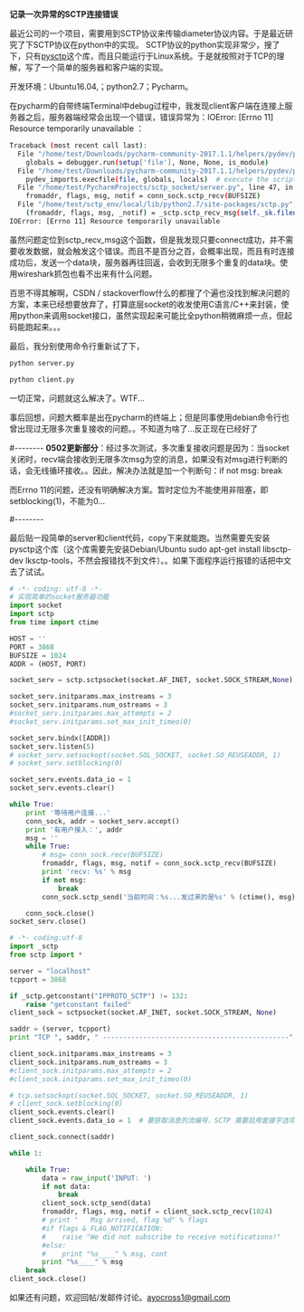 **记录一次异常的SCTP连接错误**

最近公司的一个项目，需要用到SCTP协议来传输diameter协议内容。于是最近研究了下SCTP协议在python中的实现。
SCTP协议的python实现非常少，搜了下，只有[pysctp](https://github.com/philpraxis/pysctp "")这个库，而且只能运行于Linux系统。于是就按照对于TCP的理解，写了一个简单的服务器和客户端的实现。

开发环境：Ubuntu16.04,；python2.7；Pycharm。

在pycharm的自带终端Terminal中debug过程中，我发现client客户端在连接上服务器之后，服务器端经常会出现一个错误，错误异常为：IOError: [Errno 11] Resource temporarily unavailable ：

```bash
Traceback (most recent call last):
  File "/home/test/Downloads/pycharm-community-2017.1.1/helpers/pydev/pydevd.py", line 1578, in <module>
    globals = debugger.run(setup['file'], None, None, is_module)
  File "/home/test/Downloads/pycharm-community-2017.1.1/helpers/pydev/pydevd.py", line 1015, in run
    pydev_imports.execfile(file, globals, locals)  # execute the script
  File "/home/test/PycharmProjects/sctp_socket/server.py", line 47, in <module>
    fromaddr, flags, msg, notif = conn_sock.sctp_recv(BUFSIZE)
  File "/home/test/sctp_env/local/lib/python2.7/site-packages/sctp.py", line 1206, in sctp_recv
    (fromaddr, flags, msg, _notif) = _sctp.sctp_recv_msg(self._sk.fileno(), maxlen)
IOError: [Errno 11] Resource temporarily unavailable
```

虽然问题定位到sctp_recv_msg这个函数，但是我发现只要connect成功，并不需要收发数据，就会触发这个错误。而且不是百分之百，会概率出现，而且有时连接成功后，发送一个data块，服务器再往回返，会收到无限多个重复的data块。使用wireshark抓包也看不出来有什么问题。

百思不得其解啊，CSDN / stackoverflow什么的都搜了个遍也没找到解决问题的方案，本来已经想要放弃了，打算底层socket的收发使用C语言/C++来封装，使用python来调用socket接口，虽然实现起来可能比全python稍微麻烦一点，但起码能跑起来。。。


最后，我分别使用命令行重新试了下，

```bash
python server.py
```

```bash
python client.py
```

一切正常，问题就这么解决了。WTF...

事后回想，问题大概率是出在pycharm的终端上；但是同事使用debian命令行也曾出现过无限多次重复接收的问题。。不知道为啥了...反正现在已经好了

#--------
**0502更新部分**：经过多次测试，多次重复接收问题是因为：当socket关闭时，recv端会接收到无限多次msg为空的消息，如果没有对msg进行判断的话，会无线循环接收。。因此，解决办法就是加一个判断句：if not msg: break

而Errno 11的问题，还没有明确解决方案。暂时定位为不能使用非阻塞，即setblocking(1)，不能为0...

#--------

最后贴一段简单的server和client代码，copy下来就能跑。当然需要先安装pysctp这个库（这个库需要先安装Debian/Ubuntu sudo apt-get install libsctp-dev lksctp-tools，不然会报错找不到文件）。。如果下面程序运行报错的话把中文去了试试。

```python
# -*- coding: utf-8 -*-
# 实现简单的socket服务器功能
import socket
import sctp
from time import ctime

HOST = ''
PORT = 3868
BUFSIZE = 1024
ADDR = (HOST, PORT)

socket_serv = sctp.sctpsocket(socket.AF_INET, socket.SOCK_STREAM,None)  # , sctp.IPPROTO_SCTP

socket_serv.initparams.max_instreams = 3
socket_serv.initparams.num_ostreams = 3
#socket_serv.initparams.max_attempts = 2
#socket_serv.initparams.set_max_init_timeo(0)

socket_serv.bindx([ADDR])
socket_serv.listen(5)
# socket_serv.setsockopt(socket.SOL_SOCKET, socket.SO_REUSEADDR, 1)
# socket_serv.setblocking(0)

socket_serv.events.data_io = 1
socket_serv.events.clear()

while True:
    print '等待用户连接...'
    conn_sock, addr = socket_serv.accept()
    print '有用户接入：', addr
    msg = ''
    while True:
        # msg= conn_sock.recv(BUFSIZE)
        fromaddr, flags, msg, notif = conn_sock.sctp_recv(BUFSIZE)
        print 'recv: %s' % msg
        if not msg:
            break
        conn_sock.sctp_send('当前时间：%s...发过来的是%s' % (ctime(), msg))

    conn_sock.close()
socket_serv.close()
```

```python
# -*- coding:utf-8
import _sctp
from sctp import *

server = "localhost"
tcpport = 3868

if _sctp.getconstant("IPPROTO_SCTP") != 132:
    raise "getconstant failed"
client_sock = sctpsocket(socket.AF_INET, socket.SOCK_STREAM, None)

saddr = (server, tcpport)
print "TCP ", saddr, " ----------------------------------------------"

client_sock.initparams.max_instreams = 3
client_sock.initparams.num_ostreams = 3
#client_sock.initparams.max_attempts = 2
#client_sock.initparams.set_max_init_timeo(0)

# tcp.setsockopt(socket.SOL_SOCKET, socket.SO_REUSEADDR, 1)
# client_sock.setblocking(0)
client_sock.events.clear()
client_sock.events.data_io = 1  # 要获取消息的流编号，SCTP 需要启用套接字选项 sctp_data_io_event

client_sock.connect(saddr)

while 1:

    while True:
        data = raw_input('INPUT: ')
        if not data:
            break
        client_sock.sctp_send(data)
        fromaddr, flags, msg, notif = client_sock.sctp_recv(1024)
        # print "	Msg arrived, flag %d" % flags
        #if flags & FLAG_NOTIFICATION:
        #    raise "We did not subscribe to receive notifications!"
        #else:
        #    print "%s____" % msg, cont
        print "%s____" % msg
    break
client_sock.close()

```

如果还有问题，欢迎回帖/发邮件讨论。ayocross1@gmail.com
